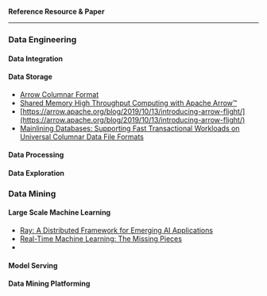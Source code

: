 **Reference Resource & Paper**

***

### Data Engineering



#### Data Integration


#### Data Storage

- [Arrow Columnar Format](https://github.com/apache/arrow/blob/master/docs/source/format/Columnar.rst)
- [Shared Memory High Throughput Computing with Apache Arrow™](https://dl.acm.org/doi/10.1145/3332186.3335197)
- [https://arrow.apache.org/blog/2019/10/13/introducing-arrow-flight/](https://arrow.apache.org/blog/2019/10/13/introducing-arrow-flight/)
- [Mainlining Databases: Supporting Fast Transactional Workloads on Universal Columnar Data File Formats](https://arxiv.org/abs/2004.14471)



#### Data Processing



#### Data Exploration


### Data Mining

#### Large Scale Machine Learning

- [Ray: A Distributed Framework for Emerging AI Applications](https://arxiv.org/abs/1712.05889)
- [Real-Time Machine Learning: The Missing Pieces](https://arxiv.org/abs/1703.03924)
- 



#### Model Serving



#### Data Mining Platforming





#### 




